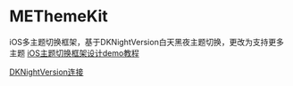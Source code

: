 # METhemeKit
iOS多主题切换框架，基于DKNightVersion白天黑夜主题切换，更改为支持更多主题
[iOS主题切换框架设计demo教程](http://www.jianshu.com/p/440eece9ac16)

[DKNightVersion连接](https://github.com/Draveness/DKNightVersion)